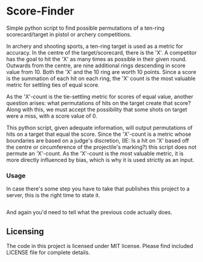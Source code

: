 # Score-Finder

Simple python script to find possible permutations of a ten-ring
scorecard/target in pistol or archery competitions.

In archery and shooting sports, a ten-ring target is used as a metric for
accuracy. In the centre of the target/scorecard, there is the 'X'. A competitor
has the goal to hit the 'X' as many times as possible in their given round.
Outwards from the centre, are nine additional rings descending in score value
from 10. Both the 'X' and the 10 ring are worth 10 points. Since a score is the
summation of each hit on each ring, the 'X' count is the most valuable metric
for settling ties of equal score.

As the 'X'-count is the tie-settling metric for scores of equal value, another
question arises: what permutations of hits on the target create that score?
Along with this, we must accept the possibility that some shots on target were
a miss, with a score value of 0.

This python script, given adequate information, will output permutations of
hits on a target that equal the score. Since the 'X'-count is a metric whose
boundaries are based on a judge's discretion, (IE: Is a hit on 'X' based off
the centre or circumference of the projectile's marking?) this script does not
permute an 'X'-count. As the 'X'-count is the most valuable metric, it is
more directly influenced by bias, which is why it is used strictly as an input.

### Usage

In case there's some step you have to take that publishes this project to a
server, this is the right time to state it.

```python score_finder.py 1418 48 150 f
```

And again you'd need to tell what the previous code actually does.


## Licensing

The code in this project is licensed under MIT license. Please find included LICENSE file for complete details.
